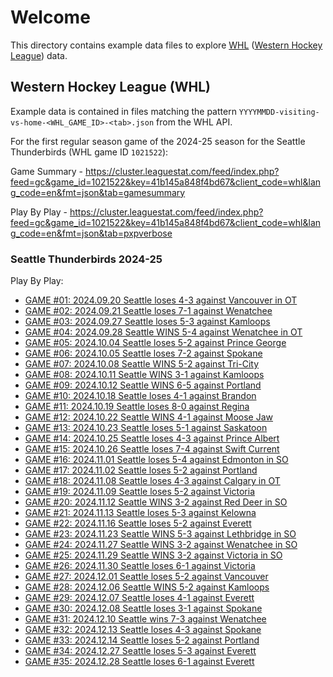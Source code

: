 # Welcome

This directory contains example data files to explore [WHL](https://chl.ca/whl/) ([Western Hockey League](https://chl.ca/whl/)) data.

## Western Hockey League (WHL)

Example data is contained in files matching the pattern `YYYYMMDD-visiting-vs-home-<WHL_GAME_ID>-<tab>.json` from the WHL API.

For the first regular season game of the 2024-25 season for the Seattle Thunderbirds (WHL game ID `1021522`):

Game Summary - <https://cluster.leaguestat.com/feed/index.php?feed=gc&game_id=1021522&key=41b145a848f4bd67&client_code=whl&lang_code=en&fmt=json&tab=gamesummary>

Play By Play - <https://cluster.leaguestat.com/feed/index.php?feed=gc&game_id=1021522&key=41b145a848f4bd67&client_code=whl&lang_code=en&fmt=json&tab=pxpverbose>

### Seattle Thunderbirds 2024-25

Play By Play:

- [GAME #01: 2024.09.20 Seattle loses 4-3 against Vancouver in OT](./2024-25/20240920-SEA-vs-VAN-1021208-pxpverbose.json)
- [GAME #02: 2024.09.21 Seattle loses 7-1 against Wenatchee](./2024-25/20240921-SEA-vs-WEN-1021219-pxpverbose.json)
- [GAME #03: 2024.09.27 Seattle loses 5-3 against Kamloops](./2024-25/20240927-SEA-vs-KAM-1021220-pxpverbose.json)
- [GAME #04: 2024.09.28 Seattle WINS 5-4 against Wenatchee in OT](./2024-25/20240928-WEN-vs-SEA-1021233-pxpverbose.json)
- [GAME #05: 2024.10.04 Seattle loses 5-2 against Prince George](./2024-25/20241004-PG-vs-SEA-1021246-pxpverbose.json)
- [GAME #06: 2024.10.05 Seattle loses 7-2 against Spokane](./2024-25/20241005-SEA-vs-SPO-1021256-pxpverbose.json)
- [GAME #07: 2024.10.08 Seattle WINS 5-2 against Tri-City](./2024-25/20241008-TC-vs-SEA-1021264-pxpverbose.json)
- [GAME #08: 2024.10.11 Seattle WINS 3-1 against Kamloops](./2024-25/20241011-KAM-vs-SEA-1021276-pxpverbose.json)
- [GAME #09: 2024.10.12 Seattle WINS 6-5 against Portland](./2024-25/20241012-POR-vs-SEA-1021283-pxpverbose.json)
- [GAME #10: 2024.10.18 Seattle loses 4-1 against Brandon](./2024-25/20241018-SEA-vs-BDN-1021300-pxpverbose.json)
- [GAME #11: 2024.10.19 Seattle loses 8-0 against Regina](./2024-25/20241019-SEA-vs-REG-1021310-pxpverbose.json)
- [GAME #12: 2024.10.22 Seattle WINS 4-1 against Moose Jaw](./2024-25/20241022-SEA-vs-MJ-1021318-pxpverbose.json)
- [GAME #13: 2024.10.23 Seattle loses 5-1 against Saskatoon](./2024-25/20241023-SEA-vs-SAS-1021322-pxpverbose.json)
- [GAME #14: 2024.10.25 Seattle loses 4-3 against Prince Albert](./2024-25/20241025-SEA-vs-PA-1021326-pxpverbose.json)
- [GAME #15: 2024.10.26 Seattle loses 7-4 against Swift Current](./2024-25/20241026-SEA-vs-SC-1021341-pxpverbose.json)
- [GAME #16: 2024.11.01 Seattle loses 5-4 against Edmonton in SO](./2024-25/20241101-EDM-vs-SEA-1021354-pxpverbose.json)
- [GAME #17: 2024.11.02 Seattle loses 5-2 against Portland](./2024-25/20241102-POR-vs-SEA-1021361-pxpverbose.json)
- [GAME #18: 2024.11.08 Seattle loses 4-3 against Calgary in OT](./2024-25/20241108-CGY-vs-SEA-1021381-pxpverbose.json)
- [GAME #19: 2024.11.09 Seattle loses 5-2 against Victoria](./2024-25/20241109-VIC-vs-SEA-1021389-pxpverbose.json)
- [GAME #20: 2024.11.12 Seattle WINS 3-2 against Red Deer in SO](./2024-25/20241112-RD-vs-SEA-1021400-pxpverbose.json)
- [GAME #21: 2024.11.13 Seattle loses 5-3 against Kelowna](./2024-25/20241113-SEA-vs-KEL-1021402-pxpverbose.json)
- [GAME #22: 2024.11.16 Seattle loses 5-2 against Everett](./2024-25/20241116-EVT-vs-SEA-1021418-pxpverbose.json)
- [GAME #23: 2024.11.23 Seattle WINS 5-3 against Lethbridge in SO](./2024-25/20241123-LET-vs-SEA-1021446-pxpverbose.json)
- [GAME #24: 2024.11.27 Seattle WINS 3-2 against Wenatchee in SO](./2024-25/20241127-WEN-vs-SEA-1021455-pxpverbose.json)
- [GAME #25: 2024.11.29 Seattle WINS 3-2 against Victoria in SO](./2024-25/20241129-SEA-vs-VIC-1021465-pxpverbose.json)
- [GAME #26: 2024.11.30 Seattle loses 6-1 against Victoria](./2024-25/20241130-SEA-vs-VIC-1021476-pxpverbose.json)
- [GAME #27: 2024.12.01 Seattle loses 5-2 against Vancouver](./2024-25/20241201-SEA-vs-VAN-1021480-pxpverbose.json)
- [GAME #28: 2024.12.06 Seattle WINS 5-2 against Kamloops](./2024-25/20241206-SEA-vs-KAM-1021489-pxpverbose.json)
- [GAME #29: 2024.12.07 Seattle loses 4-1 against Everett](./2024-25/20241207-SEA-vs-EVT-1021497-pxpverbose.json)
- [GAME #30: 2024.12.08 Seattle loses 3-1 against Spokane](./2024-25/20241208-SPO-vs-SEA-1021507-pxpverbose.json)
- [GAME #31: 2024.12.10 Seattle wins 7-3 against Wenatchee](./2024-25/20241210-WEN-vs-SEA-1021512-pxpverbose.json)
- [GAME #32: 2024.12.13 Seattle loses 4-3 against Spokane](./2024-25/20241213-SPO-vs-SEA-1021522-pxpverbose.json)
- [GAME #33: 2024.12.14 Seattle loses 5-2 against Portland](./2024-25/20241214-SEA-vs-POR-1021529-pxpverbose.json)
- [GAME #34: 2024.12.27 Seattle loses 5-3 against Everett](./2024-25/20241227-EVT-vs-SEA-1021553-pxpverbose.json)
- [GAME #35: 2024.12.28 Seattle loses 6-1 against Everett](./2024-25/20241228-SEA-vs-EVT-1021556-pxpverbose.json)
